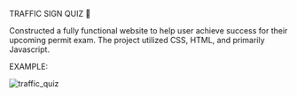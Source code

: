 TRAFFIC SIGN QUIZ 🚦

Constructed a fully functional website to help user achieve success for their upcoming permit exam. The project utilized CSS, HTML, and primarily Javascript.

EXAMPLE:

![traffic_quiz](https://github.com/NghiaLam2026/Traffic-Sign-Quiz/assets/118234173/571bd71b-714a-462e-aa7d-f905dc69b03c)
